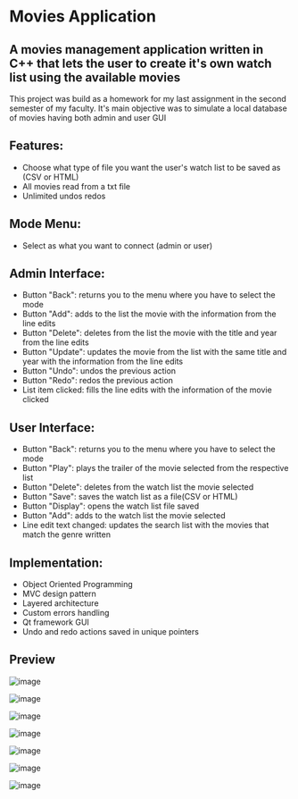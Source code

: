 # Movies Application


## A movies management application written in C++ that lets the user to create it's own watch list using the available movies

This project was build as a homework for my last assignment in the second semester of my faculty. It's main objective was to simulate a local database of movies having both admin and user GUI

## Features:
* Choose what type of file you want the user's watch list to be saved as (CSV or HTML)
* All movies read from a txt file
* Unlimited undos redos
  
## Mode Menu:
* Select as what you want to connect (admin or user)
## Admin Interface:
* Button "Back": returns you to the menu where you have to select the mode
* Button "Add": adds to the list the movie with the information from the line edits
* Button "Delete": deletes from the list the movie with the title and year from the line edits
* Button "Update": updates the movie from the list with the same title and year with the information from the line edits
* Button "Undo": undos the previous action
* Button "Redo": redos the previous action
* List item clicked: fills the line edits with the information of the movie clicked
## User Interface:
* Button "Back": returns you to the menu where you have to select the mode
* Button "Play": plays the trailer of the movie selected from the respective list
* Button "Delete": deletes from the watch list the movie selected
* Button "Save": saves the watch list as a file(CSV or HTML)
* Button "Display": opens the watch list file saved
* Button "Add": adds to the watch list the movie selected
* Line edit text changed: updates the search list with the movies that match the genre written
  
## Implementation:
* Object Oriented Programming
* MVC design pattern
* Layered architecture
*  Custom errors handling
*  Qt framework GUI
* Undo and redo actions saved in unique pointers


## Preview

![image](https://github.com/Stefan2114/Movies--Application/assets/147135917/f37de7bd-7e42-4cfa-b6eb-766181919c27)

![image](https://github.com/Stefan2114/Movies--Application/assets/147135917/3cec59c3-52ad-4cfa-94f7-708fefa7f092)

![image](https://github.com/Stefan2114/Movies--Application/assets/147135917/cfe8bf40-bd40-43d7-95d4-4b81c9b9326c)

![image](https://github.com/Stefan2114/Movies--Application/assets/147135917/00002fe5-8972-4038-896a-9ae5b9f68560)

![image](https://github.com/Stefan2114/Movies--Application/assets/147135917/256f86d8-9982-448d-8d0a-23a5c45c6b8f)

![image](https://github.com/Stefan2114/Movies--Application/assets/147135917/0254817b-5159-43c4-beca-a38e07a9a459)

![image](https://github.com/Stefan2114/Movies--Application/assets/147135917/3bb45785-66a5-4b85-bf2f-554633181d96)
